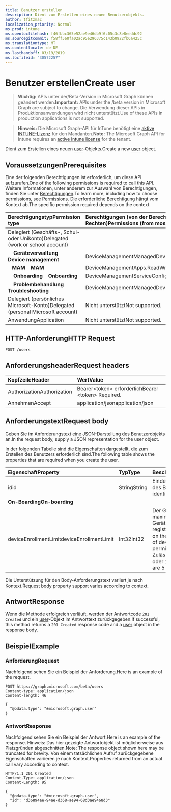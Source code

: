 ```yaml
---
title: Benutzer erstellen
description: Dient zum Erstellen eines neuen Benutzerobjekts.
author: tfitzmac
localization_priority: Normal
ms.prod: intune
ms.openlocfilehash: f46fbbc365e52ae9e46db9f6c05c3c8e8eeddc92
ms.sourcegitcommit: f58ff560fa02ac95e296375c143b0922fb6a425c
ms.translationtype: MT
ms.contentlocale: de-DE
ms.lasthandoff: 03/19/2019
ms.locfileid: "30572257"
---
```

# <a name="create-user"></a><span data-ttu-id="3c5ac-103">Benutzer erstellen</span><span class="sxs-lookup"><span data-stu-id="3c5ac-103">Create user</span></span>

> <span data-ttu-id="3c5ac-104">**Wichtig:** APIs unter der/Beta-Version in Microsoft Graph können geändert werden.</span><span class="sxs-lookup"><span data-stu-id="3c5ac-104">**Important:** APIs under the /beta version in Microsoft Graph are subject to change.</span></span> <span data-ttu-id="3c5ac-105">Die Verwendung dieser APIs in Produktionsanwendungen wird nicht unterstützt.</span><span class="sxs-lookup"><span data-stu-id="3c5ac-105">Use of these APIs in production applications is not supported.</span></span>

> <span data-ttu-id="3c5ac-106">**Hinweis:** Die Microsoft Graph-API für InTune benötigt eine [aktive INTUNE-Lizenz](https://go.microsoft.com/fwlink/?linkid=839381) für den Mandanten.</span><span class="sxs-lookup"><span data-stu-id="3c5ac-106">**Note:** The Microsoft Graph API for Intune requires an [active Intune license](https://go.microsoft.com/fwlink/?linkid=839381) for the tenant.</span></span>

<span data-ttu-id="3c5ac-107">Dient zum Erstellen eines neuen [user](../resources/intune-shared-user.md)-Objekts.</span><span class="sxs-lookup"><span data-stu-id="3c5ac-107">Create a new [user](../resources/intune-shared-user.md) object.</span></span>

## <a name="prerequisites"></a><span data-ttu-id="3c5ac-108">Voraussetzungen</span><span class="sxs-lookup"><span data-stu-id="3c5ac-108">Prerequisites</span></span>

<span data-ttu-id="3c5ac-109">Eine der folgenden Berechtigungen ist erforderlich, um diese API aufzurufen.</span><span class="sxs-lookup"><span data-stu-id="3c5ac-109">One of the following permissions is required to call this API.</span></span> <span data-ttu-id="3c5ac-110">Weitere Informationen, unter anderem zur Auswahl von Berechtigungen, finden Sie unter [Berechtigungen](/concepts/permissions-reference.md).</span><span class="sxs-lookup"><span data-stu-id="3c5ac-110">To learn more, including how to choose permissions, see [Permissions](/concepts/permissions-reference.md).</span></span>  <span data-ttu-id="3c5ac-111">Die erforderliche Berechtigung hängt vom Kontext ab.</span><span class="sxs-lookup"><span data-stu-id="3c5ac-111">The specific permission required depends on the context.</span></span>

|<span data-ttu-id="3c5ac-112">Berechtigungstyp</span><span class="sxs-lookup"><span data-stu-id="3c5ac-112">Permission type</span></span>|<span data-ttu-id="3c5ac-113">Berechtigungen (von der Berechtigung mit den meisten Rechten zu der mit den wenigsten Rechten)</span><span class="sxs-lookup"><span data-stu-id="3c5ac-113">Permissions (from most to least privileged)</span></span>|
|:---|:---|
|<span data-ttu-id="3c5ac-114">Delegiert (Geschäfts-, Schul- oder Unikonto)</span><span class="sxs-lookup"><span data-stu-id="3c5ac-114">Delegated (work or school account)</span></span>||
| <span data-ttu-id="3c5ac-115">&nbsp; &nbsp; **Geräteverwaltung**</span><span class="sxs-lookup"><span data-stu-id="3c5ac-115">&nbsp; &nbsp; **Device management**</span></span> | <span data-ttu-id="3c5ac-116">DeviceManagementManagedDevices.ReadWrite.All</span><span class="sxs-lookup"><span data-stu-id="3c5ac-116">DeviceManagementManagedDevices.ReadWrite.All</span></span>|
| <span data-ttu-id="3c5ac-117">&nbsp;&nbsp; **MAM**</span><span class="sxs-lookup"><span data-stu-id="3c5ac-117">&nbsp; &nbsp; **MAM**</span></span> | <span data-ttu-id="3c5ac-118">DeviceManagementApps.ReadWrite.All</span><span class="sxs-lookup"><span data-stu-id="3c5ac-118">DeviceManagementApps.ReadWrite.All</span></span>|
| <span data-ttu-id="3c5ac-119">&nbsp; &nbsp; **Onboarding**</span><span class="sxs-lookup"><span data-stu-id="3c5ac-119">&nbsp; &nbsp; **Onboarding**</span></span> | <span data-ttu-id="3c5ac-120">DeviceManagementServiceConfig.ReadWrite.All</span><span class="sxs-lookup"><span data-stu-id="3c5ac-120">DeviceManagementServiceConfig.ReadWrite.All</span></span>|
| <span data-ttu-id="3c5ac-121">&nbsp; &nbsp; **Problembehandlung**</span><span class="sxs-lookup"><span data-stu-id="3c5ac-121">&nbsp; &nbsp; **Troubleshooting**</span></span> | <span data-ttu-id="3c5ac-122">DeviceManagementManagedDevices.ReadWrite.All</span><span class="sxs-lookup"><span data-stu-id="3c5ac-122">DeviceManagementManagedDevices.ReadWrite.All</span></span>|
|<span data-ttu-id="3c5ac-123">Delegiert (persönliches Microsoft-Konto)</span><span class="sxs-lookup"><span data-stu-id="3c5ac-123">Delegated (personal Microsoft account)</span></span>|<span data-ttu-id="3c5ac-124">Nicht unterstützt</span><span class="sxs-lookup"><span data-stu-id="3c5ac-124">Not supported.</span></span>|
|<span data-ttu-id="3c5ac-125">Anwendung</span><span class="sxs-lookup"><span data-stu-id="3c5ac-125">Application</span></span>|<span data-ttu-id="3c5ac-126">Nicht unterstützt</span><span class="sxs-lookup"><span data-stu-id="3c5ac-126">Not supported.</span></span>|

## <a name="http-request"></a><span data-ttu-id="3c5ac-127">HTTP-Anforderung</span><span class="sxs-lookup"><span data-stu-id="3c5ac-127">HTTP Request</span></span>

<!-- {
  "blockType": "ignored"
}
-->
``` http
POST /users
```

## <a name="request-headers"></a><span data-ttu-id="3c5ac-128">Anforderungsheader</span><span class="sxs-lookup"><span data-stu-id="3c5ac-128">Request headers</span></span>

|<span data-ttu-id="3c5ac-129">Kopfzeile</span><span class="sxs-lookup"><span data-stu-id="3c5ac-129">Header</span></span>|<span data-ttu-id="3c5ac-130">Wert</span><span class="sxs-lookup"><span data-stu-id="3c5ac-130">Value</span></span>|
|:---|:---|
|<span data-ttu-id="3c5ac-131">Authorization</span><span class="sxs-lookup"><span data-stu-id="3c5ac-131">Authorization</span></span>|<span data-ttu-id="3c5ac-132">Bearer&lt;token&gt; erforderlich</span><span class="sxs-lookup"><span data-stu-id="3c5ac-132">Bearer &lt;token&gt; Required.</span></span>|
|<span data-ttu-id="3c5ac-133">Annehmen</span><span class="sxs-lookup"><span data-stu-id="3c5ac-133">Accept</span></span>|<span data-ttu-id="3c5ac-134">application/json</span><span class="sxs-lookup"><span data-stu-id="3c5ac-134">application/json</span></span>|

## <a name="request-body"></a><span data-ttu-id="3c5ac-135">Anforderungstext</span><span class="sxs-lookup"><span data-stu-id="3c5ac-135">Request body</span></span>

<span data-ttu-id="3c5ac-136">Geben Sie im Anforderungstext eine JSON-Darstellung des Benutzerobjekts an.</span><span class="sxs-lookup"><span data-stu-id="3c5ac-136">In the request body, supply a JSON representation for the user object.</span></span>

<span data-ttu-id="3c5ac-137">In der folgenden Tabelle sind die Eigenschaften dargestellt, die zum Erstellen des Benutzers erforderlich sind.</span><span class="sxs-lookup"><span data-stu-id="3c5ac-137">The following table shows the properties that are required when you create the user.</span></span>

|<span data-ttu-id="3c5ac-138">Eigenschaft</span><span class="sxs-lookup"><span data-stu-id="3c5ac-138">Property</span></span>|<span data-ttu-id="3c5ac-139">Typ</span><span class="sxs-lookup"><span data-stu-id="3c5ac-139">Type</span></span>|<span data-ttu-id="3c5ac-140">Beschreibung</span><span class="sxs-lookup"><span data-stu-id="3c5ac-140">Description</span></span>|
|:---|:---|:---|
|<span data-ttu-id="3c5ac-141">id</span><span class="sxs-lookup"><span data-stu-id="3c5ac-141">id</span></span>|<span data-ttu-id="3c5ac-142">String</span><span class="sxs-lookup"><span data-stu-id="3c5ac-142">String</span></span>|<span data-ttu-id="3c5ac-143">Eindeutiger Bezeichner des Benutzers</span><span class="sxs-lookup"><span data-stu-id="3c5ac-143">Unique identifier of the user.</span></span>|
|<span data-ttu-id="3c5ac-144">**On-Boarding**</span><span class="sxs-lookup"><span data-stu-id="3c5ac-144">**On-boarding**</span></span>||
|<span data-ttu-id="3c5ac-145">deviceEnrollmentLimit</span><span class="sxs-lookup"><span data-stu-id="3c5ac-145">deviceEnrollmentLimit</span></span>|<span data-ttu-id="3c5ac-146">Int32</span><span class="sxs-lookup"><span data-stu-id="3c5ac-146">Int32</span></span>|<span data-ttu-id="3c5ac-147">Der Grenzwert für die maximale Anzahl von Geräten, die der Benutzer registrieren kann.</span><span class="sxs-lookup"><span data-stu-id="3c5ac-147">The limit on the maximum number of devices that the user is permitted to enroll.</span></span> <span data-ttu-id="3c5ac-148">Zulässige Werte sind 5 oder 1000.</span><span class="sxs-lookup"><span data-stu-id="3c5ac-148">Allowed values are 5 or 1000.</span></span>|

<span data-ttu-id="3c5ac-149">Die Unterstützung für den Body-Anforderungstext variiert je nach Kontext.</span><span class="sxs-lookup"><span data-stu-id="3c5ac-149">Request body property support varies according to context.</span></span>

## <a name="response"></a><span data-ttu-id="3c5ac-150">Antwort</span><span class="sxs-lookup"><span data-stu-id="3c5ac-150">Response</span></span>

<span data-ttu-id="3c5ac-151">Wenn die Methode erfolgreich verläuft, werden der Antwortcode `201 Created` und ein [user](../resources/intune-shared-user.md)-Objekt im Antworttext zurückgegeben.</span><span class="sxs-lookup"><span data-stu-id="3c5ac-151">If successful, this method returns a `201 Created` response code and a [user](../resources/intune-shared-user.md) object in the response body.</span></span>

## <a name="example"></a><span data-ttu-id="3c5ac-152">Beispiel</span><span class="sxs-lookup"><span data-stu-id="3c5ac-152">Example</span></span>

### <a name="request"></a><span data-ttu-id="3c5ac-153">Anforderung</span><span class="sxs-lookup"><span data-stu-id="3c5ac-153">Request</span></span>

<span data-ttu-id="3c5ac-154">Nachfolgend sehen Sie ein Beispiel der Anforderung.</span><span class="sxs-lookup"><span data-stu-id="3c5ac-154">Here is an example of the request.</span></span>

``` http
POST https://graph.microsoft.com/beta/users
Content-type: application/json
Content-length: 46

{
  "@odata.type": "#microsoft.graph.user"
}
```

### <a name="response"></a><span data-ttu-id="3c5ac-155">Antwort</span><span class="sxs-lookup"><span data-stu-id="3c5ac-155">Response</span></span>

<span data-ttu-id="3c5ac-156">Nachfolgend sehen Sie ein Beispiel der Antwort.</span><span class="sxs-lookup"><span data-stu-id="3c5ac-156">Here is an example of the response.</span></span> <span data-ttu-id="3c5ac-157">Hinweis: Das hier gezeigte Antwortobjekt ist möglicherweise aus Platzgründen abgeschnitten.</span><span class="sxs-lookup"><span data-stu-id="3c5ac-157">Note: The response object shown here may be truncated for brevity.</span></span> <span data-ttu-id="3c5ac-158">Von einem tatsächlichen Aufruf zurückgegebene Eigenschaften variieren je nach Kontext.</span><span class="sxs-lookup"><span data-stu-id="3c5ac-158">Properties returned from an actual call vary according to context.</span></span>

``` http
HTTP/1.1 201 Created
Content-Type: application/json
Content-Length: 95

{
  "@odata.type": "#microsoft.graph.user",
  "id": "d36894ae-94ae-d368-ae94-68d3ae9468d3"
}
```



